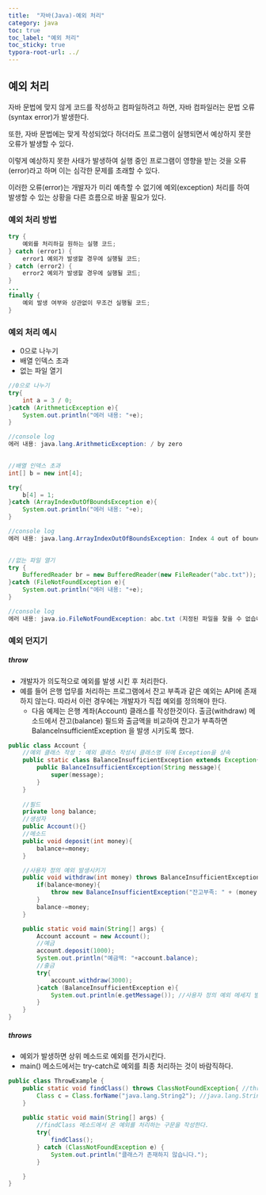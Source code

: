 ```yaml
---
title:  "자바(Java)-예외 처리"
category: java
toc: true
toc_label: "예외 처리"
toc_sticky: true
typora-root-url: ../
---
```




## 예외 처리

자바 문법에 맞지 않게 코드를 작성하고 컴파일하려고 하면, 자바 컴파일러는 문법 오류(syntax error)가 발생한다.

또한, 자바 문법에는 맞게 작성되었다 하더라도 프로그램이 실행되면서 예상하지 못한 오류가 발생할 수 있다.

이렇게 예상하지 못한 사태가 발생하여 실행 중인 프로그램이 영향을 받는 것을 오류(error)라고 하며 이는 심각한 문제를 초래할 수 있다.

이러한 오류(error)는 개발자가 미리 예측할 수 없기에 예외(exception) 처리를 하여 발생할 수 있는 상황을 다른 흐름으로 바꿀 필요가 있다.



### 예외 처리 방법

```java
try {
    예외를 처리하길 원하는 실행 코드;
} catch (error1) {
    error1 예외가 발생할 경우에 실행될 코드;
} catch (error2) {
    error2 예외가 발생할 경우에 실행될 코드;
}
...
finally {
    예외 발생 여부와 상관없이 무조건 실행될 코드;
}
```



### 예외 처리 예시

- 0으로 나누기
- 배열 인덱스 초과
- 없는 파일 열기

````java
//0으로 나누기
try{
    int a = 3 / 0;
}catch (ArithmeticException e){
    System.out.println("에러 내용: "+e);
}

//console log
에러 내용: java.lang.ArithmeticException: / by zero

    
//배열 인덱스 초과
int[] b = new int[4];

try{
    b[4] = 1;
}catch (ArrayIndexOutOfBoundsException e){
    System.out.println("에러 내용: "+e);
}

//console log
에러 내용: java.lang.ArrayIndexOutOfBoundsException: Index 4 out of bounds for length 4

        
//없는 파일 열기
try {
    BufferedReader br = new BufferedReader(new FileReader("abc.txt"));
}catch (FileNotFoundException e){
    System.out.println("에러 내용: "+e);
}

//console log
에러 내용: java.io.FileNotFoundException: abc.txt (지정된 파일을 찾을 수 없습니다)
````





### 예외 던지기



##### throw

- 개발자가 의도적으로 예외를 발생 시킨 후 처리한다.
- 예를 들어 은행 업무를 처리하는 프로그램에서 잔고 부족과 같은 예외는 API에 존재하지 않는다. 따라서 이런 경우에는 개발자가 직접 예외를 정의해야 한다.
  - 다음 예제는 은행 계좌(Account) 클래스를 작성한것이다. 출금(withdraw) 메소드에서 잔고(balance) 필드와 출금액을 비교하여 잔고가 부족하면 BalanceInsufficientException 을 발생 시키도록 했다.

```java
public class Account {
    //예외 클래스 작성 : 예외 클래스 작성시 클래스명 뒤에 Exception을 상속
    public static class BalanceInsufficientException extends Exception{
        public BalanceInsufficientException(String message){
            super(message);
        }
    }
    
    //필드
    private long balance;
    //생성자
    public Account(){}
    //메소드
    public void deposit(int money){
        balance+=money;
    }

    //사용자 정의 예외 발생시키기
    public void withdraw(int money) throws BalanceInsufficientException{
        if(balance<money){
            throw new BalanceInsufficientException("잔고부족: " + (money - balance) + "원이 모자릅니다.");
        }
        balance-=money;
    }

    public static void main(String[] args) {
        Account account = new Account();
        //예금
        account.deposit(1000);
        System.out.println("예금액: "+account.balance);
        //출금
        try{
            account.withdraw(3000);
        }catch (BalanceInsufficientException e){
            System.out.println(e.getMessage());	//사용자 정의 예외 메세지 발생
        }
    }
}
```



##### throws

- 예외가 발생하면 상위 메소드로 예외를 전가시킨다.
- main() 메소드에서는 try-catch로 예외를 최종 처리하는 것이 바람직하다.

```java
public class ThrowExample {
    public static void findClass() throws ClassNotFoundException{ //throws를 통해 상위 메소드로 예외를 전가
        Class c = Class.forName("java.lang.String2"); //java.lang.String2라는 클래스는 존재하지 않으므로 오류를 발생시킨다.
    }
    
    public static void main(String[] args) {
        //findClass 메소드에서 온 예외를 처리하는 구문을 작성한다.
        try{
            findClass();
        } catch (ClassNotFoundException e) {
            System.out.println("클래스가 존재하지 않습니다.");
        }

    }
}
```

